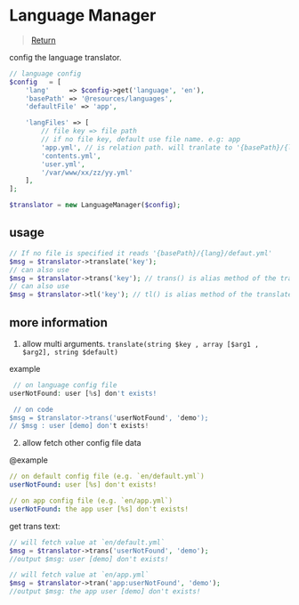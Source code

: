 # Language Manager

> [Return](document.md)

config the language translator.

```php
// language config
$config   = [
    'lang'     => $config->get('language', 'en'),
    'basePath' => '@resources/languages',
    'defaultFile' => 'app',

    'langFiles' => [
        // file key => file path
        // if no file key, default use file name. e.g: app
        'app.yml', // is relation path. will tranlate to '{basePath}/{lang}/app.yml'
        'contents.yml',
        'user.yml',
        '/var/www/xx/zz/yy.yml'
    ],
];

$translator = new LanguageManager($config);
```

## usage

```php
// If no file is specified it reads '{basePath}/{lang}/defaut.yml'
$msg = $translator->translate('key');
// can also use
$msg = $translator->trans('key'); // trans() is alias method of the translate()
// can also use
$msg = $translator->tl('key'); // tl() is alias method of the translate()
```

## more information

1. allow multi arguments. `translate(string $key , array [$arg1 , $arg2], string $default)`

example

```php
 // on language config file
userNotFound: user [%s] don't exists!

 // on code
$msg = $translator->trans('userNotFound', 'demo');
// $msg : user [demo] don't exists!
```

2. allow fetch other config file data

@example

```yaml
// on default config file (e.g. `en/default.yml`)
userNotFound: user [%s] don't exists!

// on app config file (e.g. `en/app.yml`)
userNotFound: the app user [%s] don't exists!
```

get trans text:

```php
// will fetch value at `en/default.yml`
$msg = $translator->trans('userNotFound', 'demo');
//output $msg: user [demo] don't exists!

// will fetch value at `en/app.yml`
$msg = $translator->tran('app:userNotFound', 'demo');
//output $msg: the app user [demo] don't exists!

```
